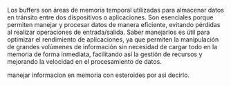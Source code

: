 Los buffers son áreas de memoria temporal utilizadas para almacenar datos en tránsito entre dos dispositivos o aplicaciones. Son esenciales porque permiten manejar y procesar datos de manera eficiente, evitando pérdidas al realizar operaciones de entrada/salida. Saber manejarlos es útil para optimizar el rendimiento de aplicaciones, ya que permiten la manipulación de grandes volúmenes de información sin necesidad de cargar todo en la memoria de forma inmediata, facilitando así la gestión de recursos y mejorando la velocidad en el procesamiento de datos.

manejar informacion en memoria con esteroides por asi decirlo.